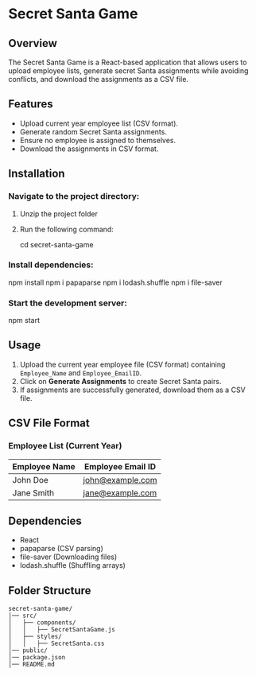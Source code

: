 # Secret Santa Game

## Overview

The Secret Santa Game is a React-based application that allows users to upload employee lists, generate secret Santa assignments while avoiding conflicts, and download the assignments as a CSV file.

## Features

- Upload current year employee list (CSV format).
- Generate random Secret Santa assignments.
- Ensure no employee is assigned to themselves.
- Download the assignments in CSV format.

## Installation

### Navigate to the project directory:

1. Unzip the project folder
2. Run the following command:

   cd secret-santa-game

### Install dependencies:

npm install
npm i papaparse
npm i lodash.shuffle
npm i file-saver

### Start the development server:

npm start

## Usage

1. Upload the current year employee file (CSV format) containing `Employee_Name` and `Employee_EmailID`.
2. Click on **Generate Assignments** to create Secret Santa pairs.
3. If assignments are successfully generated, download them as a CSV file.

## CSV File Format

### Employee List (Current Year)

| Employee Name | Employee Email ID      |
|--------------|------------------------|
| John Doe    | john@example.com        |
| Jane Smith  | jane@example.com        |

## Dependencies

- React
- papaparse (CSV parsing)
- file-saver (Downloading files)
- lodash.shuffle (Shuffling arrays)

## Folder Structure

```
secret-santa-game/
│── src/
│   ├── components/
│   │   ├── SecretSantaGame.js
│   ├── styles/
│   │   ├── SecretSanta.css
│── public/
│── package.json
│── README.md
```

